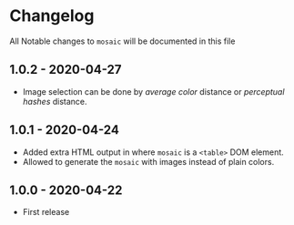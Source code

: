 # Changelog

All Notable changes to `mosaic` will be documented in this file

## 1.0.2 - 2020-04-27

- Image selection can be done by *average color* distance or *perceptual hashes* distance.

## 1.0.1 - 2020-04-24

- Added extra HTML output in where `mosaic` is a `<table>` DOM element.
- Allowed to generate the `mosaic` with images instead of plain colors.

## 1.0.0 - 2020-04-22

- First release
